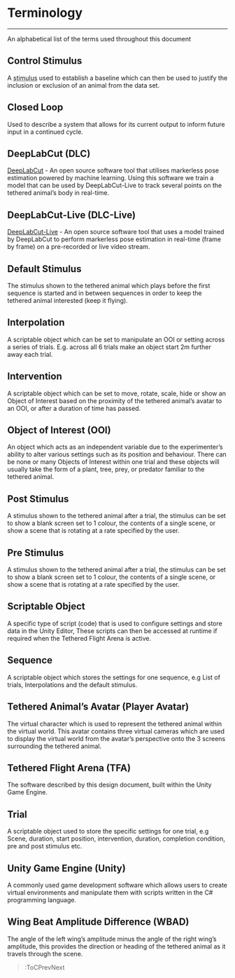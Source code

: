 <!-- <style>
abbr{
    border: none;
    text-decoration: none;
    color: lightblue;
}
</style> -->

# Terminology
<hr>
An alphabetical list of the terms used throughout this document

## Control Stimulus
A <abbr title='stim'>stimulus</abbr> used to establish a baseline which can then be used to justify the inclusion or exclusion of an animal from the data set.

## Closed Loop
Used to describe a system that allows for its current output to inform future input in a continued cycle.

## DeepLabCut (DLC)
[DeepLabCut](http://www.mackenziemathislab.org/deeplabcut) - An open source software tool that utilises markerless pose estimation powered by machine learning. Using this software we train a model that can be used by DeepLabCut-Live to track several points on the tethered animal’s body in real-time.

## DeepLabCut-Live (DLC-Live)
[DeepLabCut-Live](http://www.mackenziemathislab.org/deeplabcut) - An open source software tool that uses a model trained by DeepLabCut to perform markerless pose estimation in real-time (frame by frame) on a pre-recorded or live video stream.

## Default Stimulus
The stimulus shown to the tethered animal which plays before the first sequence is started and in between sequences in order to keep the tethered animal interested (keep it flying).</div>

## Interpolation
A scriptable object which can be set to manipulate an OOI or setting across a series of trials. E.g. across all 6 trials make an object start 2m further away each trial.

## Intervention
A scriptable object which can be set to move, rotate, scale, hide or show an Object of Interest based on the proximity of the tethered animal’s avatar to an OOI, or after a duration of time has passed.

## Object of Interest (OOI)
An object which acts as an independent variable due to the experimenter’s ability to alter various settings such as its position and behaviour. There can be none or many Objects of Interest within one trial and these objects will usually take the form of a plant, tree, prey, or predator familiar to the tethered animal.

## Post Stimulus
A stimulus shown to the tethered animal after a trial, the stimulus can be set to show a blank screen set to 1 colour, the contents of a single scene, or show a scene that is rotating at a rate specified by the user.

## Pre Stimulus
A stimulus shown to the tethered animal after a trial, the stimulus can be set to show a blank screen set to 1 colour, the contents of a single scene, or show a scene that is rotating at a rate specified by the user.

## Scriptable Object
A specific type of script (code) that is used to configure settings and store data in the Unity Editor, These scripts can then be accessed at runtime if required when the Tethered Flight Arena is active.

## Sequence
A scriptable object which stores the settings for one sequence, e.g List of trials, Interpolations and the default stimulus.

## Tethered Animal’s Avatar (Player Avatar)
The virtual character which is used to represent the tethered animal within the virtual world. This avatar contains three virtual cameras which are used to display the virtual world from the avatar’s perspective onto the 3 screens surrounding the tethered animal.

## Tethered Flight Arena (TFA) 
The software described by this design document, built within the Unity Game Engine.

## Trial
A scriptable object used to store the specific settings for one trial, e.g Scene, duration, start position, intervention, duration, completion condition, pre and post stimulus etc. 

## Unity Game Engine (Unity)
A commonly used game development software which allows users to create virtual environments and manipulate them with scripts written in the C# programming language.

## Wing Beat Amplitude Difference (WBAD)
The angle of the left wing’s amplitude minus the angle of the right wing’s amplitude, this provides the direction or heading of the tethered animal as it travels through the scene.

> :ToCPrevNext